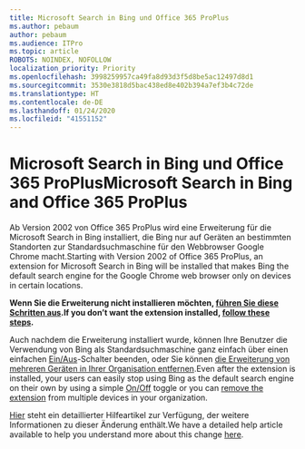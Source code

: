 ```yaml
---
title: Microsoft Search in Bing und Office 365 ProPlus
ms.author: pebaum
author: pebaum
ms.audience: ITPro
ms.topic: article
ROBOTS: NOINDEX, NOFOLLOW
localization_priority: Priority
ms.openlocfilehash: 3998259957ca49fa8d93d3f5d8be5ac12497d8d1
ms.sourcegitcommit: 3530e3818d5bac438ed8e402b394a7ef3b4c72de
ms.translationtype: HT
ms.contentlocale: de-DE
ms.lasthandoff: 01/24/2020
ms.locfileid: "41551152"
---
```

# <a name="microsoft-search-in-bing-and-office-365-proplus"></a><span data-ttu-id="e8340-102">Microsoft Search in Bing und Office 365 ProPlus</span><span class="sxs-lookup"><span data-stu-id="e8340-102">Microsoft Search in Bing and Office 365 ProPlus</span></span>

<span data-ttu-id="e8340-103">Ab Version 2002 von Office 365 ProPlus wird eine Erweiterung für die Microsoft Search in Bing installiert, die Bing nur auf Geräten an bestimmten Standorten zur Standardsuchmaschine für den Webbrowser Google Chrome macht.</span><span class="sxs-lookup"><span data-stu-id="e8340-103">Starting with Version 2002 of Office 365 ProPlus, an extension for Microsoft Search in Bing will be installed that makes Bing the default search engine for the Google Chrome web browser only on devices in certain locations.</span></span>

<span data-ttu-id="e8340-104">**Wenn Sie die Erweiterung nicht installieren möchten, [führen Sie diese Schritten aus](https://docs.microsoft.com/deployoffice/microsoft-search-bing#how-to-exclude-the-extension-for-microsoft-search-in-bing-from-being-installed).**</span><span class="sxs-lookup"><span data-stu-id="e8340-104">**If you don’t want the extension installed, [follow these steps](https://docs.microsoft.com/deployoffice/microsoft-search-bing#how-to-exclude-the-extension-for-microsoft-search-in-bing-from-being-installed).**</span></span>

<span data-ttu-id="e8340-105">Auch nachdem die Erweiterung installiert wurde, können Ihre Benutzer die Verwendung von Bing als Standardsuchmaschine ganz einfach über einen einfachen [Ein/Aus](https://docs.microsoft.com/deployoffice/microsoft-search-bing#change-whether-bing-is-the-default-search-engine-for-google-chrome)-Schalter beenden, oder Sie können [die Erweiterung von mehreren Geräten in Ihrer Organisation entfernen](https://docs.microsoft.com/deployoffice/microsoft-search-bing#how-to-remove-the-extension-after-its-been-installed).</span><span class="sxs-lookup"><span data-stu-id="e8340-105">Even after the extension is installed, your users can easily stop using Bing as the default search engine on their own by using a simple [On/Off](https://docs.microsoft.com/deployoffice/microsoft-search-bing#change-whether-bing-is-the-default-search-engine-for-google-chrome) toggle or you can [remove the extension](https://docs.microsoft.com/deployoffice/microsoft-search-bing#how-to-remove-the-extension-after-its-been-installed) from multiple devices in your organization.</span></span>

<span data-ttu-id="e8340-106">[Hier](https://docs.microsoft.com/deployoffice/microsoft-search-bing) steht ein detaillierter Hilfeartikel zur Verfügung, der weitere Informationen zu dieser Änderung enthält.</span><span class="sxs-lookup"><span data-stu-id="e8340-106">We have a detailed help article available to help you understand more about this change [here](https://docs.microsoft.com/deployoffice/microsoft-search-bing).</span></span>